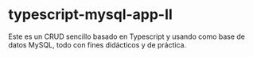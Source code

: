 # typescript-mysql-app-II

Este es un CRUD sencillo basado en Typescript y usando como base de datos MySQL, 
todo con fines didácticos y de práctica.
